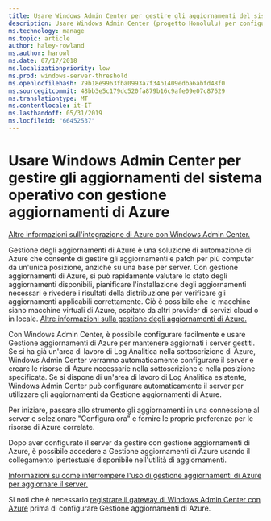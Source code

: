 ```yaml
---
title: Usare Windows Admin Center per gestire gli aggiornamenti del sistema operativo con gestione aggiornamenti di Azure
description: Usare Windows Admin Center (progetto Honolulu) per configurare Gestione aggiornamenti di Azure per la gestione del sistema operativo aggiornato.
ms.technology: manage
ms.topic: article
author: haley-rowland
ms.author: harowl
ms.date: 07/17/2018
ms.localizationpriority: low
ms.prod: windows-server-threshold
ms.openlocfilehash: 79b18e9963fba0993a7f34b1409edba6abfd48f0
ms.sourcegitcommit: 48bb3e5c179dc520fa879b16c9afe09e07c87629
ms.translationtype: MT
ms.contentlocale: it-IT
ms.lasthandoff: 05/31/2019
ms.locfileid: "66452537"
---
```

# <a name="use-windows-admin-center-to-manage-operating-system-updates-with-azure-update-management"></a>Usare Windows Admin Center per gestire gli aggiornamenti del sistema operativo con gestione aggiornamenti di Azure

[Altre informazioni sull'integrazione di Azure con Windows Admin Center.](../plan/azure-integration-options.md)

Gestione degli aggiornamenti di Azure è una soluzione di automazione di Azure che consente di gestire gli aggiornamenti e patch per più computer da un'unica posizione, anziché su una base per server. Con gestione aggiornamenti di Azure, si può rapidamente valutare lo stato degli aggiornamenti disponibili, pianificare l'installazione degli aggiornamenti necessari e rivedere i risultati della distribuzione per verificare gli aggiornamenti applicabili correttamente. Ciò è possibile che le macchine siano macchine virtuali di Azure, ospitato da altri provider di servizi cloud o in locale. [Altre informazioni sulla gestione degli aggiornamenti di Azure.](https://docs.microsoft.com/azure/automation/automation-update-management)

Con Windows Admin Center, è possibile configurare facilmente e usare Gestione aggiornamenti di Azure per mantenere aggiornati i server gestiti. Se si ha già un'area di lavoro di Log Analitica nella sottoscrizione di Azure, Windows Admin Center verranno automaticamente configurare il server e creare le risorse di Azure necessarie nella sottoscrizione e nella posizione specificata. Se si dispone di un'area di lavoro di Log Analitica esistente, Windows Admin Center può configurare automaticamente il server per utilizzare gli aggiornamenti da Gestione aggiornamenti di Azure.  

Per iniziare, passare allo strumento gli aggiornamenti in una connessione al server e selezionare "Configura ora" e fornire le proprie preferenze per le risorse di Azure correlate. 

Dopo aver configurato il server da gestire con gestione aggiornamenti di Azure, è possibile accedere a Gestione aggiornamenti di Azure usando il collegamento ipertestuale disponibile nell'utilità di aggiornamenti. 

[Informazioni su come interrompere l'uso di gestione aggiornamenti di Azure per aggiornare il server.](azure-monitor.md#disabling-monitoring)

Si noti che è necessario [registrare il gateway di Windows Admin Center con Azure](../configure/azure-integration.md) prima di configurare Gestione aggiornamenti di Azure.

